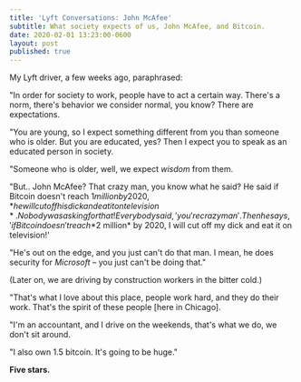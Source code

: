 ```yaml
---
title: 'Lyft Conversations: John McAfee'
subtitle: What society expects of us, John McAfee, and Bitcoin.
date: 2020-02-01 13:23:00-0600
layout: post
published: true
---
```


My Lyft driver, a few weeks ago, paraphrased:

"In order for society to work, people have to act a certain way. There's a norm, there's behavior we consider normal, you know? There are expectations.

"You are young, so I expect something different from you than someone who is older. But you are educated, yes? Then I expect you to speak as an educated person in society.

"Someone who is older, well, we expect *wisdom* from them.

<!--more-->

"But.. John McAfee? That crazy man, you know what he said? He said if Bitcoin doesn't reach $1 million by 2020, *he will cut off his dick and eat it on television*. Nobody was asking for that! Everybody said, 'you're crazy man'. Then he says, 'if Bitcoin doesn't reach *$2 million* by 2020, I will cut off my dick and eat it on television!'

"He's out on the edge, and you just can't do that man. I mean, he does security for *Microsoft* – you just can't be doing that."

(Later on, we are driving by construction workers in the bitter cold.)

"That's what I love about this place, people work hard, and they do their work. That's the spirit of these people [here in Chicago].

"I'm an accountant, and I drive on the weekends, that's what we do, we don't sit around.

"I also own 1.5 bitcoin. It's going to be huge."

**Five stars.**
